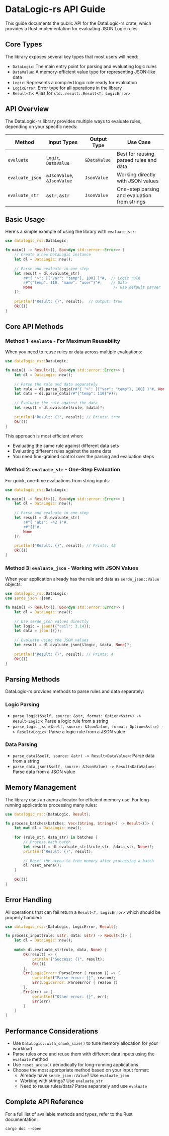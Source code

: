 # DataLogic-rs API Guide

This guide documents the public API for the DataLogic-rs crate, which provides a Rust implementation for evaluating JSON Logic rules.

## Core Types

The library exposes several key types that most users will need:

- `DataLogic`: The main entry point for parsing and evaluating logic rules
- `DataValue`: A memory-efficient value type for representing JSON-like data
- `Logic`: Represents a compiled logic rule ready for evaluation
- `LogicError`: Error type for all operations in the library
- `Result<T>`: Alias for `std::result::Result<T, LogicError>`

## API Overview

The DataLogic-rs library provides multiple ways to evaluate rules, depending on your specific needs:

| Method | Input Types | Output Type | Use Case |
|--------|------------|-------------|----------|
| `evaluate` | `Logic`, `DataValue` | `&DataValue` | Best for reusing parsed rules and data |
| `evaluate_json` | `&JsonValue`, `&JsonValue` | `JsonValue` | Working directly with JSON values |
| `evaluate_str` | `&str`, `&str` | `JsonValue` | One-step parsing and evaluation from strings |

## Basic Usage

Here's a simple example of using the library with `evaluate_str`:

```rust
use datalogic_rs::DataLogic;

fn main() -> Result<(), Box<dyn std::error::Error>> {
    // Create a new DataLogic instance
    let dl = DataLogic::new();
    
    // Parse and evaluate in one step
    let result = dl.evaluate_str(
        r#"{ ">": [{"var": "temp"}, 100] }"#,  // Logic rule
        r#"{"temp": 110, "name": "user"}"#,    // Data
        None                                    // Use default parser
    )?;
    
    println!("Result: {}", result);  // Output: true
    Ok(())
}
```

## Core API Methods

### Method 1: `evaluate` - For Maximum Reusability

When you need to reuse rules or data across multiple evaluations:

```rust
use datalogic_rs::DataLogic;

fn main() -> Result<(), Box<dyn std::error::Error>> {
    let dl = DataLogic::new();
    
    // Parse the rule and data separately
    let rule = dl.parse_logic(r#"{ ">": [{"var": "temp"}, 100] }"#, None)?;
    let data = dl.parse_data(r#"{"temp": 110}"#)?;
    
    // Evaluate the rule against the data
    let result = dl.evaluate(&rule, &data)?;
    
    println!("Result: {}", result); // Prints: true
    Ok(())
}
```

This approach is most efficient when:
- Evaluating the same rule against different data sets
- Evaluating different rules against the same data
- You need fine-grained control over the parsing and evaluation steps

### Method 2: `evaluate_str` - One-Step Evaluation

For quick, one-time evaluations from string inputs:

```rust
use datalogic_rs::DataLogic;

fn main() -> Result<(), Box<dyn std::error::Error>> {
    let dl = DataLogic::new();
    
    // Parse and evaluate in one step
    let result = dl.evaluate_str(
        r#"{ "abs": -42 }"#,
        r#"{}"#,
        None
    )?;
    
    println!("Result: {}", result); // Prints: 42
    Ok(())
}
```

### Method 3: `evaluate_json` - Working with JSON Values

When your application already has the rule and data as `serde_json::Value` objects:

```rust
use datalogic_rs::DataLogic;
use serde_json::json;

fn main() -> Result<(), Box<dyn std::error::Error>> {
    let dl = DataLogic::new();
    
    // Use serde_json values directly
    let logic = json!({"ceil": 3.14});
    let data = json!({});
    
    // Evaluate using the JSON values
    let result = dl.evaluate_json(&logic, &data, None)?;
    
    println!("Result: {}", result); // Prints: 4
    Ok(())
}
```

## Parsing Methods

DataLogic-rs provides methods to parse rules and data separately:

### Logic Parsing

- `parse_logic(&self, source: &str, format: Option<&str>) -> Result<Logic>`: Parse a logic rule from a string
- `parse_logic_json(&self, source: &JsonValue, format: Option<&str>) -> Result<Logic>`: Parse a logic rule from a JSON value

### Data Parsing

- `parse_data(&self, source: &str) -> Result<DataValue>`: Parse data from a string
- `parse_data_json(&self, source: &JsonValue) -> Result<DataValue>`: Parse data from a JSON value

## Memory Management

The library uses an arena allocator for efficient memory use. For long-running applications processing many rules:

```rust
use datalogic_rs::{DataLogic, Result};

fn process_batches(batches: Vec<(String, String)>) -> Result<()> {
    let mut dl = DataLogic::new();
    
    for (rule_str, data_str) in batches {
        // Process each batch
        let result = dl.evaluate_str(&rule_str, &data_str, None)?;
        println!("Result: {}", result);
        
        // Reset the arena to free memory after processing a batch
        dl.reset_arena();
    }
    
    Ok(())
}
```

## Error Handling

All operations that can fail return a `Result<T, LogicError>` which should be properly handled:

```rust
use datalogic_rs::{DataLogic, LogicError, Result};

fn process_input(rule: &str, data: &str) -> Result<()> {
    let dl = DataLogic::new();
    
    match dl.evaluate_str(rule, data, None) {
        Ok(result) => {
            println!("Success: {}", result);
            Ok(())
        },
        Err(LogicError::ParseError { reason }) => {
            eprintln!("Parse error: {}", reason);
            Err(LogicError::ParseError { reason })
        },
        Err(err) => {
            eprintln!("Other error: {}", err);
            Err(err)
        }
    }
}
```

## Performance Considerations

- Use `DataLogic::with_chunk_size()` to tune memory allocation for your workload
- Parse rules once and reuse them with different data inputs using the `evaluate` method
- Use `reset_arena()` periodically for long-running applications
- Choose the most appropriate method based on your input format:
  - Already have `serde_json::Value`? Use `evaluate_json`
  - Working with strings? Use `evaluate_str`
  - Need to reuse rules/data? Parse separately and use `evaluate`

## Complete API Reference

For a full list of available methods and types, refer to the Rust documentation:

```
cargo doc --open
``` 